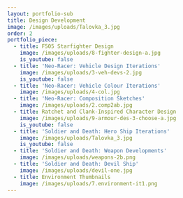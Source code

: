 ```yaml
---
layout: portfolio-sub
title: Design Development
image: /images/uploads/Talovka_3.jpg
order: 2
portfolio_piece:
  - title: F505 Starfighter Design
    image: /images/uploads/8-fighter-design-a.jpg
    is_youtube: false
  - title: 'Neo-Racer: Vehicle Design Iterations'
    image: /images/uploads/3-veh-devs-2.jpg
    is_youtube: false
  - title: 'Neo-Racer: Vehicle Colour Iterations'
    image: /images/uploads/4-col.jpg
  - title: 'Neo-Racer: Composition Sketches'
    image: /images/uploads/2.comp2ab.jpg
  - title: Ratchet and Clank-Inspired Character Design
    image: /images/uploads/9-armour-des-3-choose-a.jpg
    is_youtube: false
  - title: 'Soldier and Death: Hero Ship Iterations'
    image: /images/uploads/Talovka_3.jpg
    is_youtube: false
  - title: 'Soldier and Death: Weapon Developments'
    image: /images/uploads/weapons-2b.png
  - title: 'Soldier and Death: Devil Ship'
    image: /images/uploads/devil-one.jpg
  - title: Environment Thumbnails
    image: /images/uploads/7.environment-it1.png
---
```


